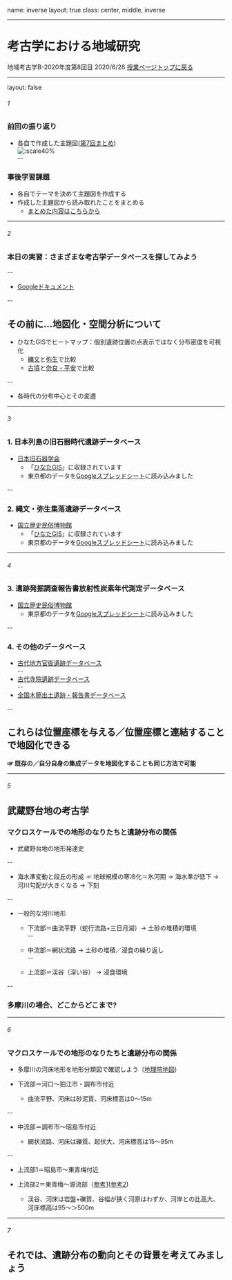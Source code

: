 name: inverse
layout: true
class: center, middle, inverse

---
# 考古学における地域研究 
地域考古学B-2020年度第8回目
2020/6/26
[授業ページトップに戻る](https://kotdijian.github.io/ChiikiKoukoB-2020/)

---
layout: false
###### 1
### 前回の振り返り
* 各自で作成した主題図([第7回まとめ](https://docs.google.com/document/d/1oKuKq1ya3_haq1b_rWcXnt-aUsBETPwofgmWjbTWX_c/edit?usp=sharing))  
![:scale40%](https://4.bp.blogspot.com/-dXKjAdGmo10/U0pTNYWxy9I/AAAAAAAAfGE/4FCH7Y30awk/s800/grade1_taihenyoku.png)  
--

### 事後学習課題
* 各自でテーマを決めて主題図を作成する  
* 作成した主題図から読み取れたことをまとめる   
    * [まとめた内容はこちらから](https://docs.google.com/document/d/1oKuKq1ya3_haq1b_rWcXnt-aUsBETPwofgmWjbTWX_c/edit?usp=sharing)  

---
###### 2
### 本日の実習：さまざまな考古学データベースを探してみよう  

--

* [Googleドキュメント](https://docs.google.com/document/d/1oKuKq1ya3_haq1b_rWcXnt-aUsBETPwofgmWjbTWX_c/edit?usp=sharing)

--

## その前に...地図化・空間分析について  
* ひなたGISでヒートマップ：個別遺跡位置の点表示ではなく分布密度を可視化
  * [縄文](https://bit.ly/2zHViCT)と[弥生](https://bit.ly/2zHViCT)で比較  
  * [古墳](https://bit.ly/3hN2TS7)と[奈良・平安](https://bit.ly/2zHViCT)で比較  
  
--

* 各時代の分布中心とその変遷

---
###### 3
### 1. 日本列島の旧石器時代遺跡データベース  
* [日本旧石器学会](http://palaeolithic.jp/data/index.htm)
    * 「[ひなたGIS](https://hgis.pref.miyazaki.lg.jp/)」に収録されています  
    * 東京都のデータを[Googleスプレッドシート](https://docs.google.com/spreadsheets/d/1HyqVvwygL5keQWXzetahNST33-t_nw9gJpTtsz9Z3fE/edit?usp=sharing)に読み込みました  

--

### 2. 縄文・弥生集落遺跡データベース  
* [国立歴史民俗博物館](https://www.rekihaku.ac.jp/up-cgi/login.pl?p=param/jomo/db_param)  
    * 「[ひなたGIS](https://hgis.pref.miyazaki.lg.jp/)」に収録されています  
    * 東京都のデータを[Googleスプレッドシート](https://docs.google.com/spreadsheets/d/1HyqVvwygL5keQWXzetahNST33-t_nw9gJpTtsz9Z3fE/edit?usp=sharing)に読み込みました  

---
###### 4
### 3. 遺跡発掘調査報告書放射性炭素年代測定データベース  
* [国立歴史民俗博物館](https://www.rekihaku.ac.jp/up-cgi/login.pl?p=param/esrd/db_param)  
    * 東京都のデータを[Googleスプレッドシート](https://docs.google.com/spreadsheets/d/1HyqVvwygL5keQWXzetahNST33-t_nw9gJpTtsz9Z3fE/edit?usp=sharing)に読み込みました  

--

### 4. その他のデータベース  
* [古代地方官衙遺跡データベース](http://mokuren.nabunken.go.jp/NCPstr/NCPstr.htm)  
--
* [古代寺院遺跡データベース](http://mokuren.nabunken.go.jp/NCPstjiin/NCPstrJ.htm)  
--
* [全国木簡出土遺跡・報告書データベース](http://mokuren.nabunken.go.jp/NCPMKR/Mkn-Iseki.html)  

--

## これらは位置座標を与える／位置座標と連結することで地図化できる
**☞ 既存の／自分自身の集成データを地図化することも同じ方法で可能**  

---
###### 5
## 武蔵野台地の考古学
### マクロスケールでの地形のなりたちと遺跡分布の関係  

* 武蔵野台地の地形発達史  

--

* 海水準変動と段丘の形成
  ☞ 地球規模の寒冷化＝氷河期 → 海水準が低下 → 河川勾配が大きくなる → 下刻  

--

* 一般的な河川地形
  * 下流部＝曲流平野（蛇行流路+三日月湖）→ 土砂の堆積的環境  
--

  * 中流部＝網状流路 → 土砂の堆積／浸食の繰り返し  
--

  * 上流部＝渓谷（深い谷） → 浸食環境  
  
--

### 多摩川の場合、どこからどこまで?  

---
###### 6
### マクロスケールでの地形のなりたちと遺跡分布の関係  
* 多摩川の河床地形を地形分類図で確認しよう（[地理院地図](https://bit.ly/3hBsYDv))  

* 下流部＝河口～狛江市・調布市付近

    * 曲流平野、河床は砂泥質、河床標高は0～15m

--

* 中流部＝調布市～昭島市付近

    * 網状流路、河床は礫質、起伏大、河床標高は15～95m

--
* 上流部1＝昭島市～東青梅付近

* 上流部2＝東青梅～源流部（[参考1](https://bit.ly/2N759W6)([参考2](https://bit.ly/3hHl8s4))

    * 渓谷、河床は岩盤+礫質、谷幅が狭く河原はわずか、河岸との比高大、河床標高は95～＞500m  

---
###### 7
## それでは、遺跡分布の動向とその背景を考えてみましょう  

